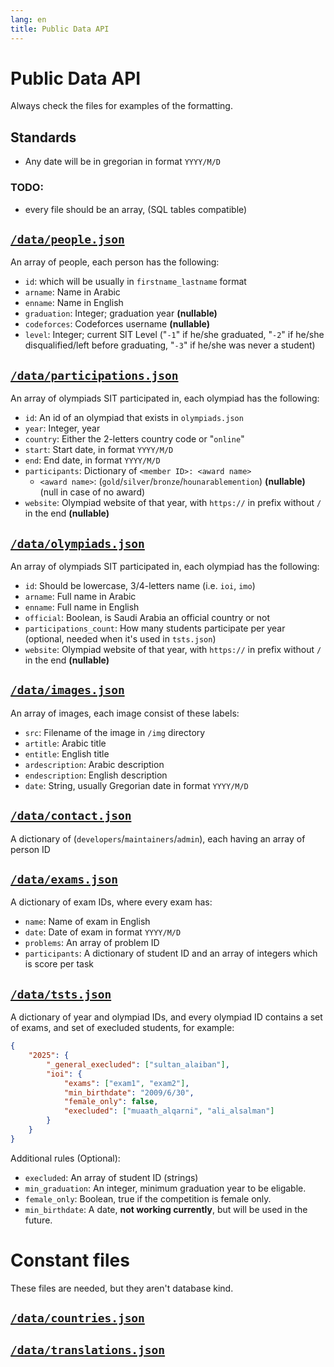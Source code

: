 ```yaml
---
lang: en
title: Public Data API
---
```

# Public Data API

Always check the files for examples of the formatting.

## Standards
- Any date will be in gregorian in format `YYYY/M/D`

### TODO:
- every file should be an array, (SQL tables compatible)

## [`/data/people.json`](/data/people.json)
An array of people, each person has the following:
- `id`: which will be usually in `firstname_lastname` format
- `arname`: Name in Arabic
- `enname`: Name in English 
- `graduation`: Integer; graduation year **(nullable)**
- `codeforces`: Codeforces username **(nullable)**
- `level`: Integer; current SIT Level ("`-1`" if he/she graduated, "`-2`" if he/she disqualified/left before graduating, "`-3`" if he/she was never a student)

## [`/data/participations.json`](/data/participations.json)
An array of olympiads SIT participated in, each olympiad has the following:
- `id`: An id of an olympiad that exists in `olympiads.json`
- `year`: Integer, year
- `country`: Either the 2-letters country code or "`online`"
- `start`: Start date, in format `YYYY/M/D`
- `end`: End date, in format `YYYY/M/D`
- `participants`: Dictionary of `<member ID>: <award name>`
    - `<award name>`: (`gold`/`silver`/`bronze`/`hounarablemention`) **(nullable)** (null in case of no award)
- `website`: Olympiad website of that year, with `https://` in prefix without `/` in the end **(nullable)**

## [`/data/olympiads.json`](/data/olympiads.json)
An array of olympiads SIT participated in, each olympiad has the following:
- `id`: Should be lowercase, 3/4-letters name (i.e. `ioi`, `imo`)
- `arname`: Full name in Arabic
- `enname`: Full name in English 
- `official`: Boolean, is Saudi Arabia an official country or not
- `participations_count`: How many students participate per year (optional, needed when it's used in `tsts.json`)
- `website`: Olympiad website of that year, with `https://` in prefix without `/` in the end **(nullable)**

## [`/data/images.json`](/data/images.json)
An array of images, each image consist of these labels:
- `src`: Filename of the image in `/img` directory
- `artitle`: Arabic title
- `entitle`: English title
- `ardescription`: Arabic description
- `endescription`: English description
- `date`: String, usually Gregorian date in format `YYYY/M/D`

## [`/data/contact.json`](/data/contact.json)
A dictionary of (`developers`/`maintainers`/`admin`), each having an array of person ID


## [`/data/exams.json`](/data/exams.json)
A dictionary of exam IDs, where every exam has:
- `name`: Name of exam in English
- `date`: Date of exam in format `YYYY/M/D`
- `problems`: An array of problem ID
- `participants`: A dictionary of student ID and an array of integers which is score per task

## [`/data/tsts.json`](/data/tsts.json)
A dictionary of year and olympiad IDs, and every olympiad ID contains a set of exams, and set of execluded students, for example:
```json
{
    "2025": {
        "_general_execluded": ["sultan_alaiban"],
        "ioi": {
            "exams": ["exam1", "exam2"],
            "min_birthdate": "2009/6/30",
            "female_only": false,
            "execluded": ["muaath_alqarni", "ali_alsalman"]
        }
    }
}
```

Additional rules (Optional):
- `execluded`: An array of student ID (strings)
- `min_graduation`: An integer, minimum graduation year to be eligable.
- `female_only`: Boolean, true if the competition is female only.
- `min_birthdate`: A date, **not working currently**, but will be used in the future.


# Constant files
These files are needed, but they aren't database kind.
## [`/data/countries.json`](/data/countries.json)
## [`/data/translations.json`](/data/translations.json)

